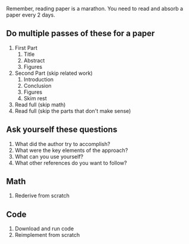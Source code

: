 Remember, reading paper is a marathon. You need to read and absorb a paper every 2 days.

## Do multiple passes of these for a paper

1. First Part
   1. Title
   2. Abstract
   3. Figures
2. Second Part (skip related work)
   1. Introduction
   2. Conclusion
   3. Figures
   4. Skim rest
3. Read full (skip math)
4. Read full (skip the parts that don't make sense)

## Ask yourself these questions

1. What did the author try to accomplish?
2. What were the key elements of the approach?
3. What can you use yourself?
4. What other references do you want to follow?

## Math

1. Rederive from scratch

## Code

1. Download and run code
2. Reimplement from scratch
 